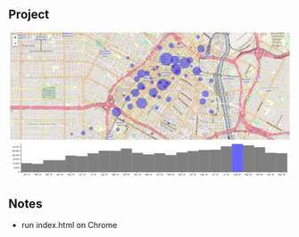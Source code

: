 Project
------------


![alt text](https://github.com/dangnhan843/Data-Visualization-Project/blob/master/code/img.png?raw=true)

## Notes
- run index.html on Chrome





